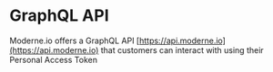 # GraphQL API

Moderne.io offers a GraphQL API [https://api.moderne.io](https://api.moderne.io) that customers can interact with using their Personal Access Token



